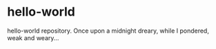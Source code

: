# hello-world
hello-world repository.
Once upon a midnight dreary, while I pondered, weak and weary...
